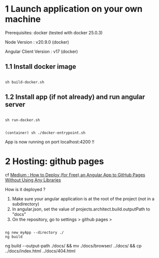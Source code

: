 # 1 Launch application on your own machine 
Prerequisites: docker (tested with docker 25.0.3)

Node Version : v20.9.0 (docker) 

Angular Client Version : v17 (docker)

## 1.1 Install docker image
<code>
sh build-docker.sh
</code>

## 1.2 Install app (if not already) and run angular server
<code>
sh run-docker.sh

(container) sh ./docker-entrypoint.sh
</code>

App is now running on port localhost:4200 !!

# 2 Hosting: github pages

cf [Medium : How to Deploy (for Free) an Angular App to GitHub Pages Without Using Any Libraries](https://medium.com/swlh/how-to-deploy-an-angular-app-to-github-pages-without-using-any-libraries-step-by-step-guide-cfe96fb0c879)

How is it deployed ?

1. Make sure your angular application is at the root of the project (not in a subdirectory)
2. In angular.json, set the value of projects.architect.build.outputPath to "docs"
3. On the repository, go to settings > github pages > 
<code>
ng new myApp --directory ./ 
ng build
</code>


ng build --output-path ./docs/ && mv ./docs/browser/ ../docs/ && cp ../docs/index.html ../docs/404.html

